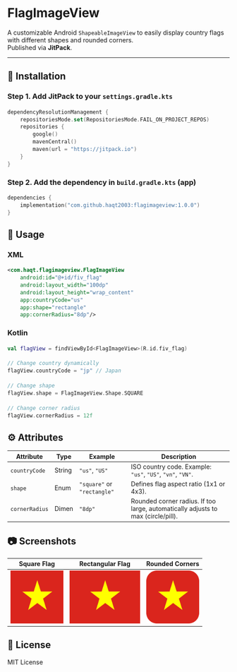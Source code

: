 # FlagImageView 

A customizable Android `ShapeableImageView` to easily display country flags with different shapes and rounded corners.  
Published via **JitPack**.

---

## 🚀 Installation

### Step 1. Add JitPack to your `settings.gradle.kts`
```kotlin
dependencyResolutionManagement {
    repositoriesMode.set(RepositoriesMode.FAIL_ON_PROJECT_REPOS)
    repositories {
        google()
        mavenCentral()
        maven(url = "https://jitpack.io")
    }
}
```

### Step 2. Add the dependency in `build.gradle.kts` (app)
```kotlin
dependencies {
    implementation("com.github.haqt2003:flagimageview:1.0.0")
}
```

## 🎨 Usage

### XML
```xml
<com.haqt.flagimageview.FlagImageView
    android:id="@+id/fiv_flag"
    android:layout_width="100dp"
    android:layout_height="wrap_content"
    app:countryCode="us"
    app:shape="rectangle"
    app:cornerRadius="8dp"/>
```

### Kotlin
```kotlin
val flagView = findViewById<FlagImageView>(R.id.fiv_flag)

// Change country dynamically
flagView.countryCode = "jp" // Japan

// Change shape
flagView.shape = FlagImageView.Shape.SQUARE

// Change corner radius
flagView.cornerRadius = 12f
```

## ⚙️ Attributes

| Attribute      | Type   | Example             | Description                                                                 |
|----------------|--------|---------------------|-----------------------------------------------------------------------------|
| `countryCode`  | String | `"us"`, `"US"`      | ISO country code. Example: `"us"`, `"US"`, `"vn"`, `"VN"`.                  |
| `shape`        | Enum   | `"square"` or `"rectangle"` | Defines flag aspect ratio (1x1 or 4x3).                             |
| `cornerRadius` | Dimen  | `"8dp"`             | Rounded corner radius. If too large, automatically adjusts to max (circle/pill). |

## 📷 Screenshots

| Square Flag | Rectangular Flag | Rounded Corners |
|-------------|------------------|------------------|
| <img src="screenshots/square_flag.png?v=2" width="120"> | <img src="screenshots/rectangular_flag.png?v=2" height="120"> | <img src="screenshots/rounded_flag.png?v=2" width="120"> |

## 📜 License

MIT License
